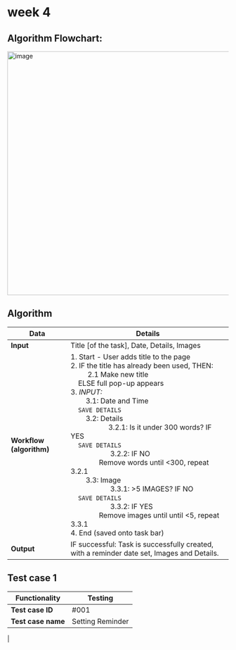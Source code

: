 # week 4 
## Algorithm Flowchart:
<img width="1430" height="554" alt="image" src="https://github.com/user-attachments/assets/e287cad0-b8a1-432b-8002-5bd91b7386e5" />

## Algorithm
| Data | Details |
| --------------------------------------------------------------|--------------------------------------------------------------|
| **Input** | Title [of the task], Date, Details, Images |
| **Workflow (algorithm)** | 1. Start - User adds title to the page <br>2. IF the title has already been used, THEN: <br> &nbsp;&nbsp;&nbsp;&nbsp;&nbsp;&nbsp;&nbsp;&nbsp; 2.1 Make new title <br>&nbsp;&nbsp;&nbsp;&nbsp;ELSE full pop-up appears <br>3. *INPUT:* <br>&nbsp;&nbsp;&nbsp;&nbsp;&nbsp;&nbsp;&nbsp;&nbsp;3.1: Date and Time <br>&nbsp;&nbsp;&nbsp;&nbsp;`SAVE DETAILS`<br>&nbsp;&nbsp;&nbsp;&nbsp;&nbsp;&nbsp;&nbsp;&nbsp;3.2: Details <br>&nbsp;&nbsp;&nbsp;&nbsp;&nbsp;&nbsp;&nbsp;&nbsp;&nbsp;&nbsp;&nbsp;&nbsp;&nbsp;&nbsp;&nbsp;&nbsp;&nbsp;&nbsp;&nbsp;&nbsp;3.2.1: Is it under 300 words? IF YES <br> &nbsp;&nbsp;&nbsp;&nbsp;`SAVE DETAILS` <br>&nbsp;&nbsp;&nbsp;&nbsp;&nbsp;&nbsp;&nbsp;&nbsp;&nbsp;&nbsp;&nbsp;&nbsp;&nbsp;&nbsp;&nbsp;&nbsp;&nbsp;&nbsp;&nbsp;&nbsp;&nbsp;3.2.2: IF NO<br> &nbsp;&nbsp;&nbsp;&nbsp;&nbsp;&nbsp;&nbsp;&nbsp;&nbsp;&nbsp;&nbsp;&nbsp;&nbsp;&nbsp;&nbsp;Remove words until <300, repeat 3.2.1 <br> &nbsp;&nbsp;&nbsp;&nbsp;&nbsp;&nbsp;&nbsp;&nbsp;3.3: Image <br>&nbsp;&nbsp;&nbsp;&nbsp;&nbsp;&nbsp;&nbsp;&nbsp;&nbsp;&nbsp;&nbsp;&nbsp;&nbsp;&nbsp;&nbsp;&nbsp;&nbsp;&nbsp;&nbsp;&nbsp;&nbsp;3.3.1: >5 IMAGES? IF NO <br> &nbsp;&nbsp;&nbsp;&nbsp;`SAVE DETAILS` <br>&nbsp;&nbsp;&nbsp;&nbsp;&nbsp;&nbsp;&nbsp;&nbsp;&nbsp;&nbsp;&nbsp;&nbsp;&nbsp;&nbsp;&nbsp;&nbsp;&nbsp;&nbsp;&nbsp;&nbsp;&nbsp;3.3.2: IF YES <br> &nbsp;&nbsp;&nbsp;&nbsp;&nbsp;&nbsp;&nbsp;&nbsp;&nbsp;&nbsp;&nbsp;&nbsp;&nbsp;&nbsp;&nbsp;Remove images until until <5, repeat 3.3.1 <br> 4. End (saved onto task bar)
| **Output** | IF successful: Task is successfully created, with a reminder date set, Images and Details. |

## Test case 1
| **Functionality** | **Testing** |
|------------------------|-----------------------| 
|**Test case ID** | #001 |
| **Test case name** | Setting Reminder |
| 
